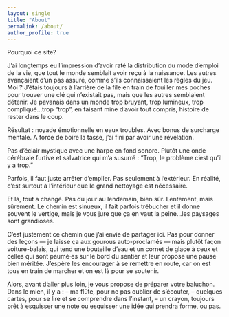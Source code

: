 ```yaml
---
layout: single
title: "About"
permalink: /about/
author_profile: true
---
```

Pourquoi ce site?

J’ai longtemps eu l’impression d’avoir raté la distribution du mode d’emploi de la vie, que tout le monde semblait avoir reçu à la naissance.
Les autres avançaient d’un pas assuré, comme s’ils connaissaient les règles du jeu. Moi ? J’étais toujours à l’arrière de la file en train de fouiller mes poches pour trouver une clé qui n’existait pas, mais que les autres semblaient détenir. Je pavanais dans un monde trop bruyant, trop lumineux, trop compliqué…trop “trop”, en faisant mine d’avoir tout compris, histoire de rester dans le coup.

Résultat : noyade émotionnelle en eaux troubles. Avec bonus de surcharge mentale.
A force de boire la tasse, j’ai fini par avoir une révélation.

Pas d’éclair mystique avec une harpe en fond sonore. Plutôt une onde cérébrale furtive et salvatrice qui m’a susurré : “Trop, le problème c’est qu’il y a trop.”

Parfois, il faut juste arrêter d’empiler.
Pas seulement à l’extérieur. En réalité, c’est surtout à l’intérieur que le grand nettoyage est nécessaire.

Et là, tout a changé. 
Pas du jour au lendemain, bien sûr. Lentement, mais sûrement. 
Le chemin est sinueux, il fait parfois trébucher et il donne souvent le vertige, mais je vous jure que ça en vaut la peine...les paysages sont grandioses.

C’est justement ce chemin que j’ai envie de partager ici. Pas pour donner des leçons — je laisse ça aux gourous auto-proclamés — mais plutôt façon voiture-balais, qui tend une bouteille d’eau et un cornet de glace à ceux et celles qui sont paumé·es sur le bord du sentier et leur propose une pause bien méritée. J’espère les encourager à se remettre en route, car on est tous en train de marcher et on est là pour se soutenir.

Alors, avant d’aller plus loin, je vous propose de préparer votre baluchon.
Dans le mien, il y a :
– ma flûte, pour ne pas oublier de s’écouter,
– quelques cartes, pour se lire et se comprendre dans l’instant,
– un crayon, toujours prêt à esquisser une note ou esquisser une idée qui prendra forme, ou pas.
